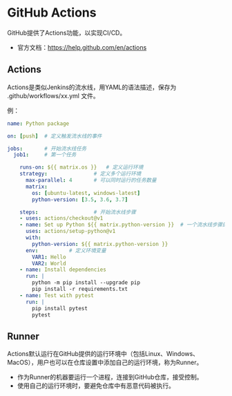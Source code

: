 # GitHub Actions

GitHub提供了Actions功能，以实现CI/CD。

- 官方文档：<https://help.github.com/en/actions>

## Actions

Actions是类似Jenkins的流水线，用YAML的语法描述，保存为 .github/workflows/xx.yml 文件。

例：

```yaml
name: Python package

on: [push]  # 定义触发流水线的事件

jobs:       # 开始流水线任务
  job1:     # 第一个任务

    runs-on: ${{ matrix.os }}   # 定义运行环境
    strategy:               # 定义多个运行环境
      max-parallel: 4       # 可以同时运行的任务数量
      matrix:
        os: [ubuntu-latest, windows-latest]
        python-version: [3.5, 3.6, 3.7]

    steps:                  # 开始流水线步骤
    - uses: actions/checkout@v1
    - name: Set up Python ${{ matrix.python-version }}  # 一个流水线步骤的名字
      uses: actions/setup-python@v1
      with:
        python-version: ${{ matrix.python-version }}
      env:          # 定义环境变量
        VAR1: Hello
        VAR2: World
    - name: Install dependencies
      run: |
        python -m pip install --upgrade pip
        pip install -r requirements.txt
    - name: Test with pytest
      run: |
        pip install pytest
        pytest

```

## Runner

Actions默认运行在GitHub提供的运行环境中（包括Linux、Windows、MacOS），用户也可以在仓库设置中添加自己的运行环境，称为Runner。

- 作为Runner的机器要运行一个进程，连接到GitHub仓库，接受控制。
- 使用自己的运行环境时，要避免仓库中有恶意代码被执行。
